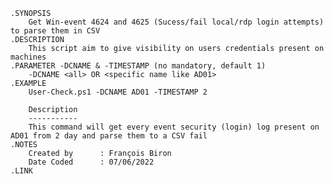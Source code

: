 
    .SYNOPSIS
        Get Win-event 4624 and 4625 (Sucess/fail local/rdp login attempts) to parse them in CSV
    .DESCRIPTION
        This script aim to give visibility on users credentials present on machines
    .PARAMETER -DCNAME & -TIMESTAMP (no mandatory, default 1)
        -DCNAME <all> OR <specific name like AD01>
    .EXAMPLE
        User-Check.ps1 -DCNAME AD01 -TIMESTAMP 2

        Description
        -----------
        This command will get every event security (login) log present on AD01 from 2 day and parse them to a CSV fail
    .NOTES
        Created by      : François Biron
        Date Coded      : 07/06/2022
    .LINK


